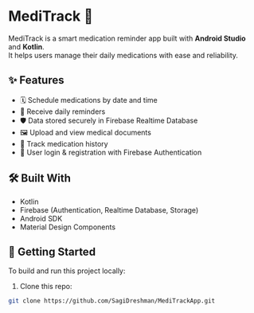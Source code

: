 # MediTrack 💊

MediTrack is a smart medication reminder app built with **Android Studio** and **Kotlin**.  
It helps users manage their daily medications with ease and reliability.

## ✨ Features

- 🗓️ Schedule medications by date and time  
- 🔔 Receive daily reminders  
- 🛡️ Data stored securely in Firebase Realtime Database  
- 🖼️ Upload and view medical documents  
- 🧾 Track medication history  
- 👤 User login & registration with Firebase Authentication

## 🛠️ Built With

- Kotlin  
- Firebase (Authentication, Realtime Database, Storage)  
- Android SDK  
- Material Design Components

## 🚀 Getting Started

To build and run this project locally:

1. Clone this repo:
```bash
git clone https://github.com/SagiDreshman/MediTrackApp.git
```